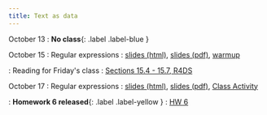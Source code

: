 ```yaml
---
title: Text as data
---
```


October 13
: **No class**{: .label .label-blue }

October 15
: Regular expressions
  : [slides (html)](https://sta279-f25.github.io/slides/lecture_17.html), [slides (pdf)](https://sta279-f25.github.io/slides/lecture_17.pdf), [warmup](https://sta279-f25.github.io/class_activities/ca_17_warmup.pdf)

: Reading for Friday's class
  : [Sections 15.4 - 15.7, R4DS](https://r4ds.hadley.nz/regexps.html)

October 17
: Regular expressions
  : [slides (html)](https://sta279-f25.github.io/slides/lecture_18.html), [slides (pdf)](https://sta279-f25.github.io/slides/lecture_18.pdf), [Class Activity](https://sta279-f25.github.io/class_activities/ca_17.html)
  
: **Homework 6 released**{: .label .label-yellow }
  : [HW 6](https://sta279-f25.github.io/homework/hw_06.html)